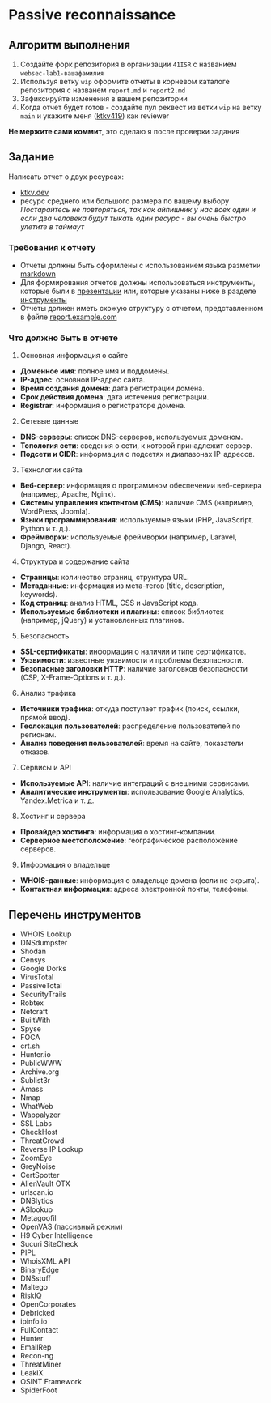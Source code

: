 # Passive reconnaissance

## Алгоритм выполнения

1. Создайте форк репозитория в организации `41ISR` с названием `websec-lab1-вашафамилия`
2. Используя ветку `wip` оформите отчеты в корневом каталоге репозитория с названем `report.md` и `report2.md`
3. Зафиксируйте изменения в вашем репозитории
4. Когда отчет будет готов - создайте пул реквест из ветки `wip` на ветку `main` и укажите меня ([ktkv419](https://github.com/ktkv419)) как reviewer

**Не мержите сами коммит**, это сделаю я после проверки задания

## Задание

Написать отчет о двух ресурсах:

-   [ktkv.dev](https://ktkv.dev)
-   ресурс среднего или большого размера по вашему выбору
_Постарайтесь не повторяться, так как айпишник у нас всех один и если два человека будут тыкать один ресурс - вы очень быстро улетите в таймаут_

### Требования к отчету

-   Отчеты должны быть оформлены с использованием языка разметки [markdown](https://learnxinyminutes.com/docs/ru-ru/markdown-ru/)
-   Для формирования отчетов должны использоваться инструменты, которые были в [презентации](https://ktkv-presentations.github.io/websec-2) или, которые указаны ниже в разделе [инструменты](#перечень-инструментов)
-   Отчеты должен иметь схожую структуру с отчетом, представленном в файле [report.example.com](./report.example.md)

### Что должно быть в отчете

1. Основная информация о сайте

-   **Доменное имя**: полное имя и поддомены.
-   **IP-адрес**: основной IP-адрес сайта.
-   **Время создания домена**: дата регистрации домена.
-   **Срок действия домена**: дата истечения регистрации.
-   **Registrar**: информация о регистраторе домена.

2. Сетевые данные

-   **DNS-серверы**: список DNS-серверов, используемых доменом.
-   **Топология сети**: сведения о сети, к которой принадлежит сервер.
-   **Подсети и CIDR**: информация о подсетях и диапазонах IP-адресов.

3. Технологии сайта

-   **Веб-сервер**: информация о программном обеспечении веб-сервера (например, Apache, Nginx).
-   **Системы управления контентом (CMS)**: наличие CMS (например, WordPress, Joomla).
-   **Языки программирования**: используемые языки (PHP, JavaScript, Python и т. д.).
-   **Фреймворки**: используемые фреймворки (например, Laravel, Django, React).

4. Структура и содержание сайта

-   **Страницы**: количество страниц, структура URL.
-   **Метаданные**: информация из мета-тегов (title, description, keywords).
-   **Код страниц**: анализ HTML, CSS и JavaScript кода.
-   **Используемые библиотеки и плагины**: список библиотек (например, jQuery) и установленных плагинов.

5. Безопасность

-   **SSL-сертификаты**: информация о наличии и типе сертификатов.
-   **Уязвимости**: известные уязвимости и проблемы безопасности.
-   **Безопасные заголовки HTTP**: наличие заголовков безопасности (CSP, X-Frame-Options и т. д.).

6. Анализ трафика

-   **Источники трафика**: откуда поступает трафик (поиск, ссылки, прямой ввод).
-   **Геолокация пользователей**: распределение пользователей по регионам.
-   **Анализ поведения пользователей**: время на сайте, показатели отказов.

7. Сервисы и API

-   **Используемые API**: наличие интеграций с внешними сервисами.
-   **Аналитические инструменты**: использование Google Analytics, Yandex.Metrica и т. д.

8. Хостинг и сервера

-   **Провайдер хостинга**: информация о хостинг-компании.
-   **Серверное местоположение**: географическое расположение серверов.

9. Информация о владельце

-   **WHOIS-данные**: информация о владельце домена (если не скрыта).
-   **Контактная информация**: адреса электронной почты, телефоны.

## Перечень инструментов

-   WHOIS Lookup
-   DNSdumpster
-   Shodan
-   Censys
-   Google Dorks
-   VirusTotal
-   PassiveTotal
-   SecurityTrails
-   Robtex
-   Netcraft
-   BuiltWith
-   Spyse
-   FOCA
-   crt.sh
-   Hunter.io
-   PublicWWW
-   Archive.org
-   Sublist3r
-   Amass
-   Nmap
-   WhatWeb
-   Wappalyzer
-   SSL Labs
-   CheckHost
-   ThreatCrowd
-   Reverse IP Lookup
-   ZoomEye
-   GreyNoise
-   CertSpotter
-   AlienVault OTX
-   urlscan.io
-   DNSlytics
-   ASlookup
-   Metagoofil
-   OpenVAS (пассивный режим)
-   H9 Cyber Intelligence
-   Sucuri SiteCheck
-   PIPL
-   WhoisXML API
-   BinaryEdge
-   DNSstuff
-   Maltego
-   RiskIQ
-   OpenCorporates
-   Debricked
-   ipinfo.io
-   FullContact
-   Hunter
-   EmailRep
-   Recon-ng
-   ThreatMiner
-   LeakIX
-   OSINT Framework
-   SpiderFoot
